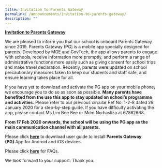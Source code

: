 ```yaml
---
title: Invitation to Parents Gateway
permalink: /announcements/invitation-to-parents-gateway/
description: ""
---
```

[**Invitation to Parents Gateway**](https://dunmansec.moe.edu.sg/#)

We are pleased to inform you that our school is onboard Parents Gateway since 2019. Parents Gateway (PG) is a mobile app specially designed for parents. Developed by MOE and GovTech, the app allows parents to engage with schools, receive information more promptly, and perform a range of administrative functions more easily such as giving consent for school trips and make travel declaration. Recently, parents were updated on school precautionary measures taken to keep our students and staff safe, and ensure learning takes place for all.

If you have yet to download and activate the PG app on your mobile phone, we encourage you to do so as soon as possible. **Many parents have benefited from the use this app to stay updated on school’s programme and activities.** Please refer to our previous circular Ref No: 1-2-8 dated 28 January 2020 for a step-by-step guide. If you have difficulty activating the app, please contact Ms Lim Bee Bee or Mdm Norhasliza at 67862668.

**From 17 Feb 2020 onwards, the school will be using the PG app as the main communication channel with all parents.**

Please click [**here**](https://dunmansec.moe.edu.sg/qql/slot/u194/Parents%20Gateway/PG%20Annex%20A.pdf) to download user guide to install **Parents Gateway (PG)** App for Android and iOS devices.

Please click [**here**](https://pg.moe.edu.sg/faq) for FAQs.

We look forward to your support. Thank you.